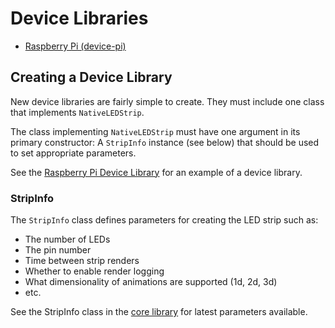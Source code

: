 # Device Libraries
- [Raspberry Pi (device-pi)](https://github.com/AnimatedLEDStrip/device-pi)

## Creating a Device Library
New device libraries are fairly simple to create.
They must include one class that implements `NativeLEDStrip`.

The class implementing `NativeLEDStrip` must have one argument in its primary constructor:
A `StripInfo` instance (see below) that should be used to set appropriate parameters.

See the [Raspberry Pi Device Library](https://github.com/AnimatedLEDStrip/device-pi) for an example of a device library.

### StripInfo
The `StripInfo` class defines parameters for creating the LED strip such as:
- The number of LEDs
- The pin number
- Time between strip renders
- Whether to enable render logging
- What dimensionality of animations are supported (1d, 2d, 3d)
- etc.

See the StripInfo class in the [core library](https://github.com/AnimatedLEDStrip/AnimatedLEDStrip/blob/master/src/commonMain/kotlin/animatedledstrip/leds/stripmanagement/StripInfo.kt) for latest parameters available.
